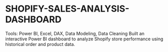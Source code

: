 # SHOPIFY-SALES-ANALYSIS-DASHBOARD
Tools: Power BI, Excel, DAX, Data Modeling, Data Cleaning  Built an interactive Power BI dashboard to analyze Shopify store performance using historical order and product data. 
